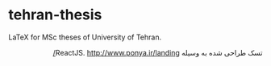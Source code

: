 # tehran-thesis
LaTeX for MSc theses of University of Tehran.
<div dir=rtl>

تسک طراحی شده به وسیله ReactJS.
 http://www.ponya.ir/landing/ 
